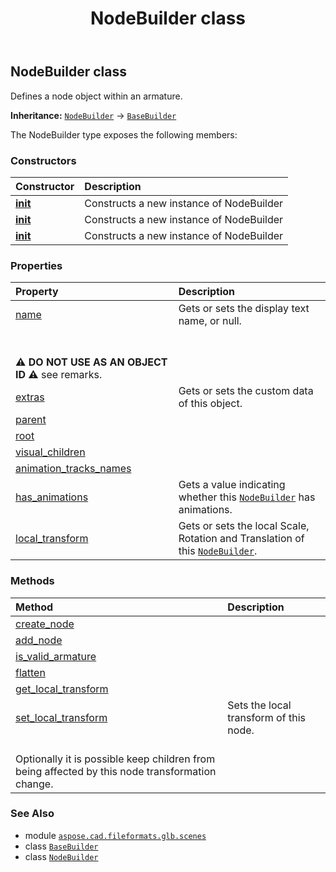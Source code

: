 ﻿---
title: NodeBuilder class
second_title: Aspose.CAD for Python via .NET API References
description: 
type: docs
weight: 60
url: /python-net/aspose.cad.fileformats.glb.scenes/nodebuilder/
is_root: false
---

## NodeBuilder class

Defines a node object within an armature.



**Inheritance:** [`NodeBuilder`](/cad/python-net/aspose.cad.fileformats.glb.scenes/nodebuilder) → 
[`BaseBuilder`](/cad/python-net/aspose.cad.fileformats.glb.geometry/basebuilder)



The NodeBuilder type exposes the following members:

### Constructors
| Constructor | Description |
| :- | :- |
| [__init__](/cad/python-net/aspose.cad.fileformats.glb.scenes/nodebuilder/__init__/#) | Constructs a new instance of NodeBuilder |
| [__init__](/cad/python-net/aspose.cad.fileformats.glb.scenes/nodebuilder/__init__/#str) | Constructs a new instance of NodeBuilder |
| [__init__](/cad/python-net/aspose.cad.fileformats.glb.scenes/nodebuilder/__init__/#str-aspose.cad.fileformats.glb.io.JsonContent) | Constructs a new instance of NodeBuilder |


### Properties
| Property | Description |
| :- | :- |
| [name](/cad/python-net/aspose.cad.fileformats.glb.scenes/nodebuilder/name) | Gets or sets the display text name, or null.<br/><br/>**⚠️ DO NOT USE AS AN OBJECT ID ⚠️**  see remarks. |
| [extras](/cad/python-net/aspose.cad.fileformats.glb.scenes/nodebuilder/extras) | Gets or sets the custom data of this object. |
| [parent](/cad/python-net/aspose.cad.fileformats.glb.scenes/nodebuilder/parent) |  |
| [root](/cad/python-net/aspose.cad.fileformats.glb.scenes/nodebuilder/root) |  |
| [visual_children](/cad/python-net/aspose.cad.fileformats.glb.scenes/nodebuilder/visual_children) |  |
| [animation_tracks_names](/cad/python-net/aspose.cad.fileformats.glb.scenes/nodebuilder/animation_tracks_names) |  |
| [has_animations](/cad/python-net/aspose.cad.fileformats.glb.scenes/nodebuilder/has_animations) | Gets a value indicating whether this [`NodeBuilder`](/cad/python-net/aspose.cad.fileformats.glb.scenes/nodebuilder) has animations. |
| [local_transform](/cad/python-net/aspose.cad.fileformats.glb.scenes/nodebuilder/local_transform) | Gets or sets the local Scale, Rotation and Translation of this [`NodeBuilder`](/cad/python-net/aspose.cad.fileformats.glb.scenes/nodebuilder). |


### Methods
| Method | Description |
| :- | :- |
| [create_node](/cad/python-net/aspose.cad.fileformats.glb.scenes/nodebuilder/create_node/#str) |  |
| [add_node](/cad/python-net/aspose.cad.fileformats.glb.scenes/nodebuilder/add_node/#aspose.cad.fileformats.glb.scenes.NodeBuilder) |  |
| [is_valid_armature](/cad/python-net/aspose.cad.fileformats.glb.scenes/nodebuilder/is_valid_armature/#list) |  |
| [flatten](/cad/python-net/aspose.cad.fileformats.glb.scenes/nodebuilder/flatten/#aspose.cad.fileformats.glb.scenes.NodeBuilder) |  |
| [get_local_transform](/cad/python-net/aspose.cad.fileformats.glb.scenes/nodebuilder/get_local_transform/#str-float) |  |
| [set_local_transform](/cad/python-net/aspose.cad.fileformats.glb.scenes/nodebuilder/set_local_transform/#aspose.cad.fileformats.glb.transforms.AffineTransform-bool) | Sets the local transform of this node.<br/>Optionally it is possible keep children from being affected by this node transformation change. |



### See Also
* module [`aspose.cad.fileformats.glb.scenes`](..)
* class [`BaseBuilder`](/cad/python-net/aspose.cad.fileformats.glb.geometry/basebuilder)
* class [`NodeBuilder`](/cad/python-net/aspose.cad.fileformats.glb.scenes/nodebuilder)
